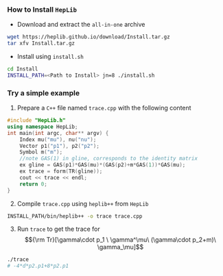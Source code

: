 ### **How** to Install `HepLib`
- Download and extract the `all-in-one` archive
```bash
wget https://heplib.github.io/download/Install.tar.gz
tar xfv Install.tar.gz
```

- Install using `install.sh`
```bash
cd Install
INSTALL_PATH=<Path to Install> jn=8 ./install.sh
```

### **Try** a simple example
1. Prepare a `C++` file named `trace.cpp` with the following content
```cpp
#include "HepLib.h"
using namespace HepLib;
int main(int argc, char** argv) {
    Index mu("mu"), nu("nu");
    Vector p1("p1"), p2("p2");
    Symbol m("m");
    //note GAS(1) in gline, corresponds to the identity matrix
    ex gline = GAS(p1)*GAS(mu)*(GAS(p2)+m*GAS(1))*GAS(mu);
    ex trace = form(TR(gline));
    cout << trace << endl;
    return 0;
}
```

2. Compile `trace.cpp` using `heplib++` from `HepLib`
```bash
INSTALL_PATH/bin/heplib++ -o trace trace.cpp
```

3. Run `trace` to get the trace for $${\rm Tr}[\gamma\cdot p_1 \ \gamma^\mu\ (\gamma\cdot p_2+m)\ \gamma_\mu]$$
```bash
./trace
# -4*d*p2.p1+8*p2.p1
```
